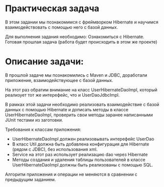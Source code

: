 # Практическая задача

В этом задании мы познакомимся с фреймворком Hibernate и научимся взаимодействовать с помощью него с базой данных.


Для выполнения задания необходимо:
Ознакомиться с Hibernate. 
Готовая прошлая задача (работа будет происходить в этом же проекте)


# Описание задачи:
В прошлой задаче мы познакомились с Maven и JDBC, доработали приложение, взаимодействующее с базой данных.

На этот раз обратим внимание на класс UserHibernateDaoImpl, который реализует тот же интерефейс, что и UserDaoJdbcImpl.

В рамках этой задачи необходимо реализовать взаимодействие с базой данных с помощью Hibernate и дописать методы в классе UserHibernateDaoImpl, проверить свои методы заранее написанными JUnit тестами из заготовки.



Требования к классам приложения:
* UserHibernateDaoImpl должен реализовывать интерефейс UserDao
* В класс Util должна быть добавлена конфигурация для Hibernate (рядом с JDBC), без использования xml.
* Service на этот раз использует реализацию dao через Hibernate
* Методы создания и удаления таблицы пользователей в классе UserHibernateDaoImpl должны быть реализованы с помощью SQL.


Алгоритм приложения и операции не меняются в сравнении с предыдущим заданием. 